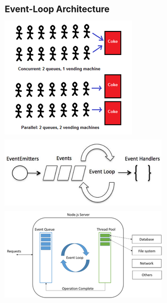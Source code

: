 # Event-Loop Architecture

![Concurrent vs. Parallel](concurrent-vs-parallel.png)

![Event-Loop-Concept](event-loop.jpg)

![Event-Loop-Architecture](event-loop-details.png)
